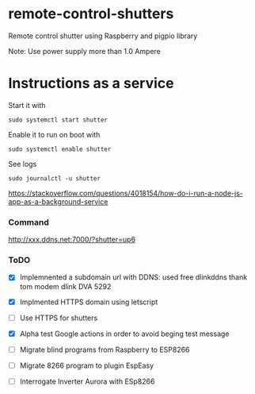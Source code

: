 # remote-control-shutters
Remote control shutter using Raspberry and pigpio library

Note: Use power supply more than 1.0 Ampere

# Instructions as a service

Start it with

    sudo systemctl start shutter

Enable it to run on boot with

    sudo systemctl enable shutter

See logs

    sudo journalctl -u shutter


https://stackoverflow.com/questions/4018154/how-do-i-run-a-node-js-app-as-a-background-service


### Command
http://xxx.ddns.net:7000/?shutter=up6


### ToDO
- [x] Implemnented a subdomain url with DDNS: used free dlinkddns thank tom modem dlink DVA 5292  
- [x] Implmented HTTPS domain using letscript
- [ ] Use HTTPS for shutters
- [x] Alpha test Google actions in order to avoid beging test message 
- [ ] Migrate blind programs from Raspberry to ESP8266
- [ ] Migrate 8266 program to plugin EspEasy
- [ ] Interrogate Inverter Aurora with ESp8266

